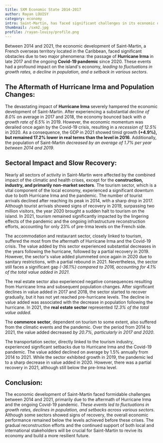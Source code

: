 ```yaml
---
title: SXM Economic State 2014-2017
author: Rayan LOUISY
category: economy
intro: Saint-Martin, has faced significant challenges in its economic development over the past decade. Devastated by Hurricane Irma in 2017 and impacted by the ongoing Covid-19 pandemic, the island has navigated through turbulent times. In This article we explore the economic challenges faced by Saint-Martin during this period and the gradual recovery efforts.
thumbnail: /sxm2.jpg
profile: /rayan-louisy/profile.png
---
```


Between 2014 and 2021, the economic development of Saint-Martin, a French overseas territory located in the Caribbean, faced significant obstacles due to two major phenomena: the passage of **Hurricane Irma** in late 2017 and the ongoing **Covid-19 pandemic** since 2020. These events had a profound impact on the island's economy, _leading to fluctuations in growth rates, a decline in population, and a setback in various sectors_.

## The Aftermath of Hurricane Irma and Population Changes:

The devastating impact of **Hurricane Irma** severely hampered the economic development of Saint-Martin. After experiencing a substantial _decline of 8.0%_ on average in 2017 and 2018, the economy bounced back with _a growth rate of 6.5%_ in 2019. However, the economic momentum was derailed once again by the Covid-19 crisis, resulting in a _recession of 12.5%_ in 2020. As a consequence, the GDP in 2021 showed timid growth **(+4.9%), but remained 17.2% lower in real terms than the level in 2016**. Additionally, the population of Saint-Martin _decreased by an average of 1.7% per year between 2014 and 2019_.

## Sectoral Impact and Slow Recovery:

Nearly all sectors of activity in Saint-Martin were affected by the combined impact of the climatic and health crises, except for the **construction, industry, and primarily non-market sectors**. The tourism sector, which is a vital component of the local economy, experienced a significant downturn due to both Hurricane Irma and the pandemic. The number of tourist arrivals declined after reaching its peak in 2014, with a sharp drop in 2017. Although tourist arrivals showed signs of recovery in 2019, surpassing two million visitors, the year 2020 brought a sudden halt to tourism on the island. In 2021, tourism remained significantly impacted by the lingering effects of the pandemic and the ongoing infrastructure reconstruction efforts, accounting for only 23% of pre-Irma levels on the French side.

The accommodation and restaurant sector, closely linked to tourism, suffered the most from the aftermath of Hurricane Irma and the Covid-19 crisis. The value added by this sector experienced substantial decreases in the years following the hurricane, followed by a partial recovery in 2019. However, the sector's value added plummeted once again in 2020 due to sanitary restrictions, with a partial rebound in 2021. Nevertheless, the sector still faces a significant gap _(-36.1%) compared to 2016, accounting for 4.1% of the total value added in 2021_.

The real estate sector also experienced negative consequences resulting from Hurricane Irma and subsequent population changes. After significant declines in value added in 2017 and 2018, the sector started to recover gradually, but it has not yet reached pre-hurricane levels. The decline in value added was associated with the decrease in population following the hurricane. In 2021, the **real estate sector** represented _12.3% of the total value added_.

The **commerce sector**, dependent on tourism to some extent, also suffered from the climatic events and the pandemic. Over the period from 2014 to 2021, the value added decreased _by 20.7%, particularly in 2017 and 2020_.

The transportation sector, directly linked to the tourism industry, experienced significant setbacks due to Hurricane Irma and the Covid-19 pandemic. The value added declined on average by 1.5% annually from 2014 to 2021. While the sector exhibited growth in 2019, the pandemic led to a sharp decrease in value added in 2020. However, there was a partial recovery in 2021, although still below the pre-Irma level.

## Conclusion:

The economic development of Saint-Martin faced formidable challenges between 2014 and 2021, primarily due to the aftermath of Hurricane Irma and the ongoing Covid-19 pandemic. _These events led to fluctuations in growth rates, declines in population, and setbacks across various sectors_. Although some sectors showed signs of recovery, the overall economic performance remained below the levels achieved before these crises. The gradual reconstruction efforts and the continued support of both local and international stakeholders will be crucial for Saint-Martin to revive its economy and build a more resilient future.
